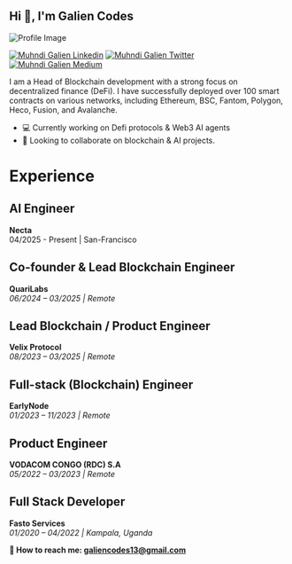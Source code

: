 <h2 align="left">Hi 👋, I'm Galien Codes</h1>

![Profile Image](https://i.ibb.co/B5N9WQbB/Screenshot-2025-02-10-at-17-44-14.png)

[![Muhndi Galien Linkedin](https://img.shields.io/badge/LinkedIn-0077B5?style=for-the-badge&logo=linkedin&logoColor=white)](https://www.linkedin.com/in/muhindo-galien/)
[![Muhndi Galien Twitter](https://img.shields.io/badge/Twitter-1DA1F2?style=for-the-badge&logo=twitter&logoColor=white)](https://twitter.com/GalienMuhindo)
[![Muhndi Galien Medium](https://img.shields.io/badge/Medium-000000?style=for-the-badge&logo=medium&logoColor=white)](https://medium.com/@galiendev)


<p> I am a Head of Blockchain development with a strong focus on decentralized finance (DeFi). I have successfully deployed over 100 smart contracts on various networks, including Ethereum, BSC, Fantom, Polygon, Heco, Fusion, and Avalanche.</p>

-  💻 Currently working on Defi protocols & Web3 AI agents 
-  👯 Looking to collaborate on blockchain & AI projects.

# Experience
## AI Engineer 
**Necta**  
04/2025 -  Present | San-Francisco
## Co-founder & Lead Blockchain Engineer  
**QuariLabs**  
*06/2024 – 03/2025 | Remote*  

## Lead Blockchain / Product Engineer  
**Velix Protocol**  
*08/2023 – 03/2025 | Remote*  

## Full-stack (Blockchain) Engineer  
**EarlyNode**  
*01/2023 – 11/2023 | Remote*  

## Product Engineer  
**VODACOM CONGO (RDC) S.A**  
*05/2022 – 03/2023 | Remote*  

## Full Stack Developer  
**Fasto Services**  
*01/2020 – 04/2022 | Kampala, Uganda*  


 **📧 How to reach me: <a href="galiencodes13@gmail.com">galiencodes13@gmail.com<a/>**



